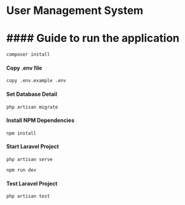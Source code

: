 # User Management System
# #### Guide to run the application

```
composer install
```

#### Copy .env file

```
copy .env.example .env
```

#### Set Database Detail

```
php artisan migrate
```

#### Install NPM Dependencies

```
npm install
```

#### Start Laravel Project

```
php artisan serve
```

```
npm run dev
```
#### Test Laravel Project

```
php artisan test
```
